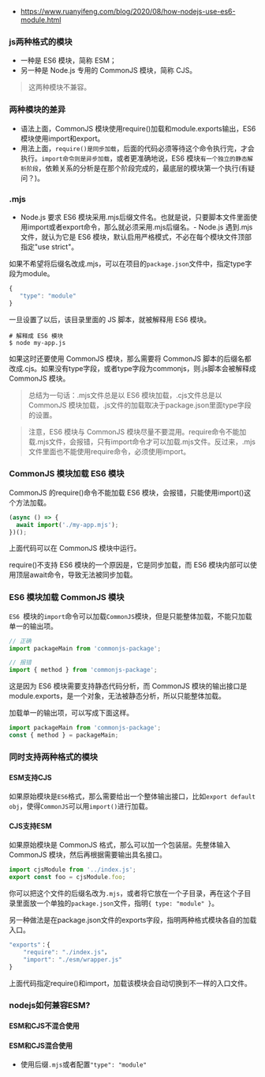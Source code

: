 - https://www.ruanyifeng.com/blog/2020/08/how-nodejs-use-es6-module.html

### js两种格式的模块
- 一种是 ES6 模块，简称 ESM；
- 另一种是 Node.js 专用的 CommonJS 模块，简称 CJS。

> 这两种模块不兼容。

### 两种模块的差异
- 语法上面，CommonJS 模块使用require()加载和module.exports输出，ES6 模块使用import和export。
- 用法上面，`require()是同步加载`，后面的代码必须等待这个命令执行完，才会执行。`import命令则是异步加载`，或者更准确地说，ES6 模块`有一个独立的静态解析阶段`，依赖关系的分析是在那个阶段完成的，最底层的模块第一个执行(有疑问？)。

### .mjs
- Node.js 要求 ES6 模块采用.mjs后缀文件名。也就是说，只要脚本文件里面使用import或者export命令，那么就必须采用.mjs后缀名。- Node.js 遇到.mjs文件，就认为它是 ES6 模块，默认启用严格模式，不必在每个模块文件顶部指定"use strict"。

如果不希望将后缀名改成.mjs，可以在项目的`package.json`文件中，指定type字段为module。
```js
{
   "type": "module"
}
```

一旦设置了以后，该目录里面的 JS 脚本，就被解释用 ES6 模块。
```shell
# 解释成 ES6 模块
$ node my-app.js
```

如果这时还要使用 CommonJS 模块，那么需要将 CommonJS 脚本的后缀名都改成.cjs。如果没有type字段，或者type字段为commonjs，则.js脚本会被解释成 CommonJS 模块。

> 总结为一句话：.mjs文件总是以 ES6 模块加载，.cjs文件总是以 CommonJS 模块加载，.js文件的加载取决于package.json里面type字段的设置。

> 注意，ES6 模块与 CommonJS 模块尽量不要混用。require命令不能加载.mjs文件，会报错，只有import命令才可以加载.mjs文件。反过来，.mjs文件里面也不能使用require命令，必须使用import。


### CommonJS 模块加载 ES6 模块
CommonJS 的require()命令不能加载 ES6 模块，会报错，只能使用import()这个方法加载。
```js
(async () => {
  await import('./my-app.mjs');
})();
```
上面代码可以在 CommonJS 模块中运行。

require()不支持 ES6 模块的一个原因是，它是同步加载，而 ES6 模块内部可以使用顶层await命令，导致无法被同步加载。

### ES6 模块加载 CommonJS 模块
`ES6 `模块的`import`命令可以加载` CommonJS `模块，但是只能整体加载，不能只加载单一的输出项。

```js
// 正确
import packageMain from 'commonjs-package';

// 报错
import { method } from 'commonjs-package';
```

这是因为 ES6 模块需要支持静态代码分析，而 CommonJS 模块的输出接口是module.exports，是一个对象，无法被静态分析，所以只能整体加载。

加载单一的输出项，可以写成下面这样。

```js
import packageMain from 'commonjs-package';
const { method } = packageMain;
```

### 同时支持两种格式的模块
#### ESM支持CJS
如果原始模块是` ES6 `格式，那么需要给出一个整体输出接口，比如`export default obj`，使得` CommonJS `可以用`import()`进行加载。

#### CJS支持ESM
如果原始模块是 CommonJS 格式，那么可以加一个包装层。先整体输入 CommonJS 模块，然后再根据需要输出具名接口。
```js
import cjsModule from '../index.js';
export const foo = cjsModule.foo; 
```

你可以把这个文件的后缀名改为`.mjs`，或者将它放在一个子目录，再在这个子目录里面放一个单独的`package.json`文件，指明`{ type: "module" }`。

另一种做法是在package.json文件的exports字段，指明两种格式模块各自的加载入口。

```js
"exports"：{ 
    "require": "./index.js"，
    "import": "./esm/wrapper.js" 
}
```
上面代码指定require()和import，加载该模块会自动切换到不一样的入口文件。


### nodejs如何兼容ESM?

#### ESM和CJS不混合使用

#### ESM和CJS混合使用
- 使用后缀`.mjs`或者配置`"type": "module"`

